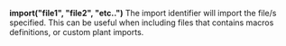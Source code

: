 <a name="import"></a>**import("file1", "file2", "etc..")** The import identifier will import the file/s specified. This can be useful when including files that contains macros definitions, or custom plant imports. 